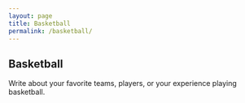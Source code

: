 ```yaml
---
layout: page
title: Basketball
permalink: /basketball/
---
```


## Basketball

Write about your favorite teams, players, or your experience playing basketball.
